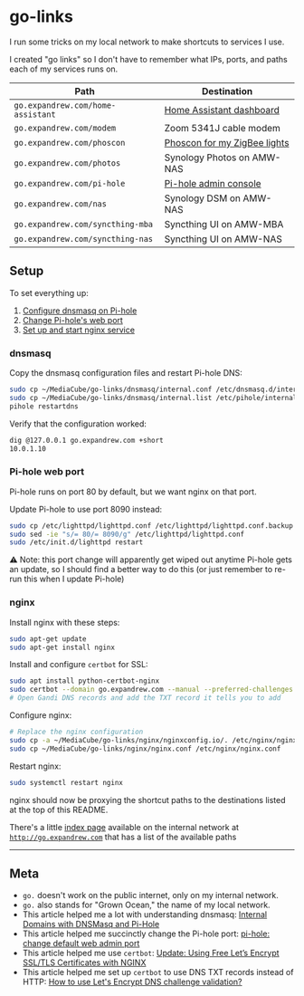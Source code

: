 # go-links

I run some tricks on my local network to make shortcuts to services I use.

I created "go links" so I don't have to remember what IPs, ports, and paths each of my services runs on.

| Path                              | Destination                                   |
| --------------------------------- | --------------------------------------------- |
| `go.expandrew.com/home-assistant` | [Home Assistant dashboard](../home-assistant) |
| `go.expandrew.com/modem`          | Zoom 5341J cable modem                        |
| `go.expandrew.com/phoscon`        | [Phoscon for my ZigBee lights](../deconz)     |
| `go.expandrew.com/photos`         | Synology Photos on AMW-NAS                    |
| `go.expandrew.com/pi-hole`        | [Pi-hole admin console](../pi-hole)           |
| `go.expandrew.com/nas`            | Synology DSM on AMW-NAS                       |
| `go.expandrew.com/syncthing-mba`  | Syncthing UI on AMW-MBA                       |
| `go.expandrew.com/syncthing-nas`  | Syncthing UI on AMW-NAS                       |

## Setup

To set everything up:

1. [Configure dnsmasq on Pi-hole](#dnsmasq)
1. [Change Pi-hole's web port](#pi-hole-web-port)
1. [Set up and start nginx service](#nginx)

### dnsmasq

Copy the dnsmasq configuration files and restart Pi-hole DNS:

```bash
sudo cp ~/MediaCube/go-links/dnsmasq/internal.conf /etc/dnsmasq.d/internal.conf
sudo cp ~/MediaCube/go-links/dnsmasq/internal.list /etc/pihole/internal.list
pihole restartdns
```

Verify that the configuration worked:

```bash
dig @127.0.0.1 go.expandrew.com +short
10.0.1.10
```

### Pi-hole web port

Pi-hole runs on port 80 by default, but we want nginx on that port.

Update Pi-hole to use port 8090 instead:

```bash
sudo cp /etc/lighttpd/lighttpd.conf /etc/lighttpd/lighttpd.conf.backup
sudo sed -ie "s/= 80/= 8090/g" /etc/lighttpd/lighttpd.conf
sudo /etc/init.d/lighttpd restart
```

⚠️ Note: this port change will apparently get wiped out anytime Pi-hole gets an update, so I should find a better way to do this (or just remember to re-run this when I update Pi-hole)

### nginx

Install nginx with these steps:

```bash
sudo apt-get update
sudo apt-get install nginx
```

Install and configure `certbot` for SSL:

```bash
sudo apt install python-certbot-nginx
sudo certbot --domain go.expandrew.com --manual --preferred-challenges dns certonly
# Open Gandi DNS records and add the TXT record it tells you to add
```

Configure nginx:

```bash
# Replace the nginx configuration
sudo cp -a ~/MediaCube/go-links/nginx/nginxconfig.io/. /etc/nginx/nginxconfig.io
sudo cp ~/MediaCube/go-links/nginx/nginx.conf /etc/nginx/nginx.conf
```

Restart nginx:

```bash
sudo systemctl restart nginx
```

nginx should now be proxying the shortcut paths to the destinations listed at the top of this README.

There's a little [index page](nginx/index.html) available on the internal network at [`http://go.expandrew.com`](http://go.expandrew.com) that has a list of the available paths

---

## Meta

- `go.` doesn't work on the public internet, only on my internal network.
- `go.` also stands for "Grown Ocean," the name of my local network.
- This article helped me a lot with understanding dnsmasq: [Internal Domains with DNSMasq and Pi-Hole](https://dev.to/stjohnjohnson/internal-domains-with-dnsmasq-and-pi-hole-4cof)
- This article helped me succinctly change the Pi-hole port: [pi-hole: change default web admin port](https://jdsworld.com/tech-support/pi-hole-dns-change-default-web-port/)
- This article helped me use `certbot`: [Update: Using Free Let’s Encrypt SSL/TLS Certificates with NGINX](https://www.nginx.com/blog/using-free-ssltls-certificates-from-lets-encrypt-with-nginx/)
- This article helped me set up `certbot` to use DNS TXT records instead of HTTP: [How to use Let's Encrypt DNS challenge validation?](https://serverfault.com/questions/750902/how-to-use-lets-encrypt-dns-challenge-validation)
